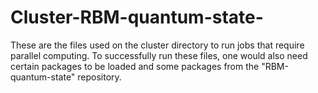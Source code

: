 # Cluster-RBM-quantum-state-

These are the files used on the cluster directory to run jobs that require parallel computing. To successfully run these files, one would also need certain packages to be loaded and some packages from the "RBM-quantum-state" repository.  
